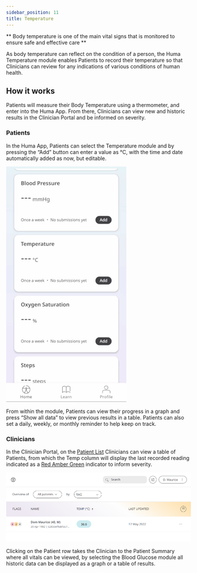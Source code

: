 ```yaml
---
sidebar_position: 11
title: Temperature 
---
```


** Body temperature is one of the main vital signs that is monitored to ensure safe and effective care **

As body temperature can reflect on the condition of a person, the Huma Temperature module enables Patients to record their temperature so that Clinicians can review for any indications of various conditions of human health.

## How it works

Patients will measure their Body Temperature using a thermometer, and enter into the Huma App. From there, Clinicians can view new and historic results in the Clinician Portal and be informed on severity.  

### Patients

In the Huma App, Patients can select the Temperature module and by pressing the “Add” button can enter a value as °C, with the time and date automatically added as now, but editable. 

![Adding temperature in the Huma App](./assets/temperature.gif)

From within the module, Patients can view their progress in a graph and press “Show all data” to view previous results in a table. Patients can also set a daily, weekly, or monthly reminder to help keep on track.

### Clinicians

In the Clinician Portal, on the [Patient List](/data-collection/features/navigation/portal/patient-list/) Clinicians can view a table of Patients, from which the Temp column will display the last recorded reading indicated as a [Red Amber Green](/data-collection/features/flags-and-rag/) indicator to inform severity. 

![Viewing patient's temperature in the Huma App](./assets/cp-patient-list-temperature.png)

Clicking on the Patient row takes the Clinician to the Patient Summary where all vitals can be viewed, by selecting the Blood Glucose module all historic data can be displayed as a graph or a table of results.